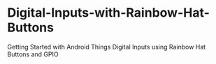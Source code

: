# Digital-Inputs-with-Rainbow-Hat-Buttons
Getting Started with Android Things Digital Inputs using Rainbow Hat Buttons and GPIO
